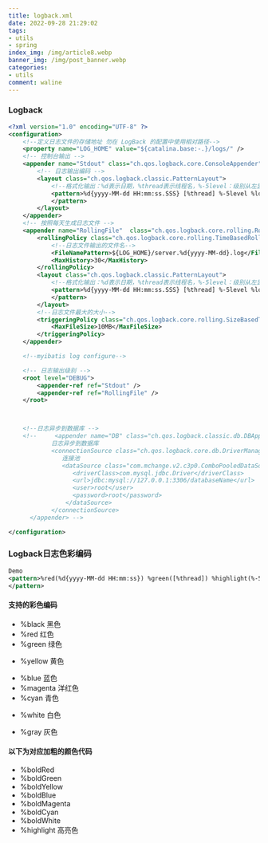 ```yaml
---
title: logback.xml
date: 2022-09-28 21:29:02
tags: 
- utils
- spring
index_img: /img/article8.webp
banner_img: /img/post_banner.webp
categories:
- utils
comment: waline
---
```


### Logback

```xml
<?xml version="1.0" encoding="UTF-8" ?>
<configuration>
    <!--定义日志文件的存储地址 勿在 LogBack 的配置中使用相对路径-->
    <property name="LOG_HOME" value="${catalina.base:-.}/logs/" />
    <!-- 控制台输出 -->
    <appender name="Stdout" class="ch.qos.logback.core.ConsoleAppender">
        <!-- 日志输出编码 -->
        <layout class="ch.qos.logback.classic.PatternLayout">
            <!--格式化输出：%d表示日期，%thread表示线程名，%-5level：级别从左显示5个字符宽度%msg：日志消息，%n是换行符-->
            <pattern>%d{yyyy-MM-dd HH:mm:ss.SSS} [%thread] %-5level %logger{50} - %msg%n
            </pattern>
        </layout>
    </appender>
    <!-- 按照每天生成日志文件 -->
    <appender name="RollingFile"  class="ch.qos.logback.core.rolling.RollingFileAppender">
        <rollingPolicy class="ch.qos.logback.core.rolling.TimeBasedRollingPolicy">
            <!--日志文件输出的文件名-->
            <FileNamePattern>${LOG_HOME}/server.%d{yyyy-MM-dd}.log</FileNamePattern>
            <MaxHistory>30</MaxHistory>
        </rollingPolicy>
        <layout class="ch.qos.logback.classic.PatternLayout">
            <!--格式化输出：%d表示日期，%thread表示线程名，%-5level：级别从左显示5个字符宽度%msg：日志消息，%n是换行符-->
            <pattern>%d{yyyy-MM-dd HH:mm:ss.SSS} [%thread] %-5level %logger{50} - %msg%n
            </pattern>
        </layout>
        <!--日志文件最大的大小-->
        <triggeringPolicy class="ch.qos.logback.core.rolling.SizeBasedTriggeringPolicy">
            <MaxFileSize>10MB</MaxFileSize>
        </triggeringPolicy>
    </appender>

    <!--myibatis log configure-->

    <!-- 日志输出级别 -->
    <root level="DEBUG">
        <appender-ref ref="Stdout" />
        <appender-ref ref="RollingFile" />
    </root>



    <!--日志异步到数据库 -->
    <!--     <appender name="DB" class="ch.qos.logback.classic.db.DBAppender">
            日志异步到数据库
            <connectionSource class="ch.qos.logback.core.db.DriverManagerConnectionSource">
               连接池
               <dataSource class="com.mchange.v2.c3p0.ComboPooledDataSource">
                  <driverClass>com.mysql.jdbc.Driver</driverClass>
                  <url>jdbc:mysql://127.0.0.1:3306/databaseName</url>
                  <user>root</user>
                  <password>root</password>
                </dataSource>
            </connectionSource>
      </appender> -->

</configuration>
```

### Logback日志色彩编码

```xml
Demo
<pattern>%red(%d{yyyy-MM-dd HH:mm:ss}) %green([%thread]) %highlight(%-5level) %boldMagenta(%logger) - %cyan(%msg%n)
</pattern>
```

#### 支持的彩色编码

- <div color=black>%black 黑色</div>

- <div color=red>%red 红色</div>

- <div color=green>%green 绿色</div>

- %yellow 黄色

- <div color=blue>%blue 蓝色</div>

- <div color=magenta>%magenta 洋红色</div>

- <div color=cyan>%cyan 青色</div>

- %white 白色

- <div color=gray>%gray 灰色</div>

#### 以下为对应加粗的颜色代码

- %boldRed
- %boldGreen
- %boldYellow
- %boldBlue
- %boldMagenta
- %boldCyan
- %boldWhite
- %highlight 高亮色

<div>
    <script src="//cdn.jsdelivr.net/npm/@waline/client"></script>
<script src="//cdn.jsdelivr.net/npm/@waline/client"></script>  
<div id="waline"></div>
  <script>
    Waline({
      el: '#waline',
      serverURL: 'https://vercel-project-4d7haxk1c-i-xiaoxin.vercel.app',
    });
  </script>

